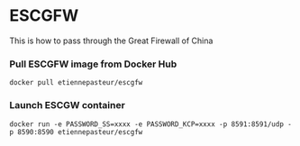 # ESCGFW
This is how to pass through the Great Firewall of China

### Pull ESCGFW image from Docker Hub
`docker pull etiennepasteur/escgfw`
### Launch ESCGW container
`docker run -e PASSWORD_SS=xxxx -e PASSWORD_KCP=xxxx -p 8591:8591/udp -p 8590:8590 etiennepasteur/escgfw`
